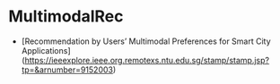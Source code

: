 # MultimodalRec

- [Recommendation by Users’ Multimodal Preferences for Smart City Applications]
(https://ieeexplore.ieee.org.remotexs.ntu.edu.sg/stamp/stamp.jsp?tp=&arnumber=9152003)
